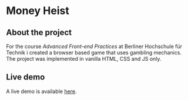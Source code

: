 # Money Heist

## About the project

For the course *Advanced Front-end Practices* at Berliner Hochschule für Technik i created a browser based game that uses gambling mechanics. The project was implemented in vanilla HTML, CSS and JS only.

## Live demo

A live demo is available [here](https://bhtfe.netlify.app/).
